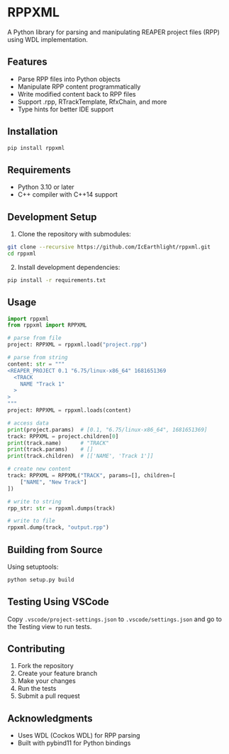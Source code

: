 # RPPXML

A Python library for parsing and manipulating REAPER project files (RPP) using WDL implementation.

## Features

- Parse RPP files into Python objects
- Manipulate RPP content programmatically
- Write modified content back to RPP files
- Support .rpp, RTrackTemplate, RfxChain, and more
- Type hints for better IDE support

## Installation

```bash
pip install rppxml
```

## Requirements

- Python 3.10 or later
- C++ compiler with C++14 support

## Development Setup

1. Clone the repository with submodules:
```bash
git clone --recursive https://github.com/IcEarthlight/rppxml.git
cd rppxml
```

2. Install development dependencies:
```bash
pip install -r requirements.txt
```

## Usage

```python
import rppxml
from rppxml import RPPXML

# parse from file
project: RPPXML = rppxml.load("project.rpp")

# parse from string
content: str = """
<REAPER_PROJECT 0.1 "6.75/linux-x86_64" 1681651369
  <TRACK
    NAME "Track 1"
  >
>
"""
project: RPPXML = rppxml.loads(content)

# access data
print(project.params)  # [0.1, "6.75/linux-x86_64", 1681651369]
track: RPPXML = project.children[0]
print(track.name)      # "TRACK"
print(track.params)    # []
print(track.children)  # [['NAME', 'Track 1']]

# create new content
track: RPPXML = RPPXML("TRACK", params=[], children=[
    ["NAME", "New Track"]
])

# write to string
rpp_str: str = rppxml.dumps(track)

# write to file
rppxml.dump(track, "output.rpp")
```

## Building from Source

Using setuptools:
```bash
python setup.py build
```

## Testing Using VSCode

Copy `.vscode/project-settings.json` to `.vscode/settings.json` and go to the Testing view to run tests.

## Contributing

1. Fork the repository
2. Create your feature branch
3. Make your changes
4. Run the tests
5. Submit a pull request

## Acknowledgments

- Uses WDL (Cockos WDL) for RPP parsing
- Built with pybind11 for Python bindings

